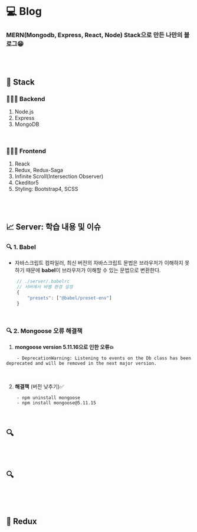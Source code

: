 # 💻 Blog
### MERN(Mongodb, Express, React, Node) Stack으로 만든 나만의 블로그😁

<br />
<br />

## 🔖 Stack
### 👨🏻‍💻 Backend
1. Node.js
2. Express
3. MongoDB

<br />

### 👨🏻‍💻 Frontend
1. Reack
2. Redux, Redux-Saga
3. Infinite Scroll(Intersection Observer)
4. Ckeditor5
5. Styling: Bootstrap4, SCSS

<br />
<br />

## 📈 Server: 학습 내용 및 이슈
### 🔍 1. Babel
- 자바스크립트 컴파일러, 최신 버전의 자바스크립트 문법은 브라우저가 이해하지 못하기 때문에 **babel**이 브라우저가 이해할 수 있는 문법으로 변환한다.
```javascript
    // ./server/.babelrc
    // 서버에서 바벨 환경 설정
    {
        "presets": ["@babel/preset-env"]
    }
```

<br />

### 🔍 2. Mongoose 오류 해결책
1. **mongoose version 5.11.16으로 인한 오류💥**
```
    - DeprecationWarning: Listening to events on the Db class has been deprecated and will be removed in the next major version.
```

<br />

2. **해결책** (버전 낮추기)✅
```
    - npm uninstall mongoose
    - npm install mongoose@5.11.15
```


<br />

## 🔍 
```
```

<br />

## 🔍 
```javascript
    
```

<br />

## 🏃 Redux
